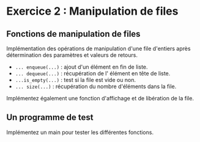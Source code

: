 # Exercice 2 :  Manipulation de files

## Fonctions de manipulation de files
Implémentation des opérations de manipulation d'une file d'entiers après détermination des paramètres et valeurs de retours.

- `... enqueue(...)` : ajout d'un élément en fin de liste.
- `... dequeue(...)` : récupération de l' élément en tête de liste.
- `...is_empty(...)` : test si la file est vide ou non.
- `... size(...)` : récupération du nombre d'éléments dans la file.

Implémentez également une fonction d'affichage et de libération de la file.

## Un programme de test
Implémentez un main pour tester les différentes fonctions.